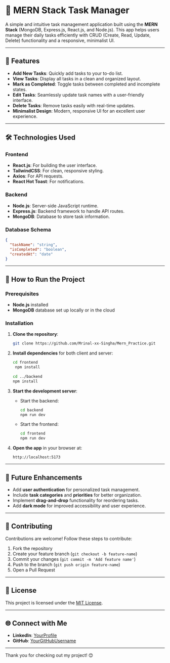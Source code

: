 # 📝 MERN Stack Task Manager  

A simple and intuitive task management application built using the **MERN Stack** (MongoDB, Express.js, React.js, and Node.js). This app helps users manage their daily tasks efficiently with CRUD (Create, Read, Update, Delete) functionality and a responsive, minimalist UI.  

---

## 🌟 Features  
- **Add New Tasks**: Quickly add tasks to your to-do list.  
- **View Tasks**: Display all tasks in a clean and organized layout.  
- **Mark as Completed**: Toggle tasks between completed and incomplete states.  
- **Edit Tasks**: Seamlessly update task names with a user-friendly interface.  
- **Delete Tasks**: Remove tasks easily with real-time updates.  
- **Minimalist Design**: Modern, responsive UI for an excellent user experience.  

---

## 🛠️ Technologies Used  

### Frontend  
- **React.js**: For building the user interface.  
- **TailwindCSS**: For clean, responsive styling.  
- **Axios**: For API requests.  
- **React Hot Toast**: For notifications.  

### Backend  
- **Node.js**: Server-side JavaScript runtime.  
- **Express.js**: Backend framework to handle API routes.  
- **MongoDB**: Database to store task information.  

### Database Schema  
```json
{
  "taskName": "string",
  "isCompleted": "boolean",
  "createdAt": "date"
}
```  

---

## 🚀 How to Run the Project  

### Prerequisites  
- **Node.js** installed  
- **MongoDB** database set up locally or in the cloud  

### Installation  

1. **Clone the repository**:  
   ```bash  
   git clone https://github.com/Mrinal-xx-Singha/Mern_Practice.git
   ```  

2. **Install dependencies** for both client and server:  
   ```bash  
   cd frontend  
    npm install  
  
   cd ../backend  
   npm install  
   ```  

3. **Start the development server**:  
   - Start the backend:  
     ```bash  
     cd backend  
     npm run dev  
     ```  
   - Start the frontend:  
     ```bash  
     cd frontend  
     npm run dev  
     ```  

4. **Open the app** in your browser at:  
   ```
   http://localhost:5173  
   ```  

---

## 🎯 Future Enhancements  
- Add **user authentication** for personalized task management.  
- Include **task categories** and **priorities** for better organization.  
- Implement **drag-and-drop** functionality for reordering tasks.  
- Add **dark mode** for improved accessibility and user experience.  

---

## 🤝 Contributing  
Contributions are welcome! Follow these steps to contribute:  
1. Fork the repository  
2. Create your feature branch (`git checkout -b feature-name`)  
3. Commit your changes (`git commit -m 'Add feature name'`)  
4. Push to the branch (`git push origin feature-name`)  
5. Open a Pull Request  

---

## 📜 License  
This project is licensed under the [MIT License](LICENSE).  

---

## 🌐 Connect with Me  
- **LinkedIn**: [YourProfile](https://www.linkedin.com/in/mrinal-singha/)  
- **GitHub**: [YourGitHubUsername](https://github.com/Mrinal-xx-Singha)  

---

Thank you for checking out my project! 😊  
